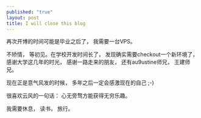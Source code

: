 ```yaml
---
published: "true"
layout: post
title: I will close this blog
---
```


再次开博的时间可能是毕业之后了， 我需要一台VPS。

不矫情， 等初见。在学校开发时间长了， 发现确实需要checkout一个新环境了， 感谢大学这几年的时光， 感谢一路走来的朋友， 还有au9ustine师兄， 王建师兄。

现在正是意气风发的时候， 多年之后一定会感激现在的自己 ;-)

很喜欢云风的一句话： 心无旁骛方能获得无穷乐趣。 

我需要休息， 读书， 旅行。
